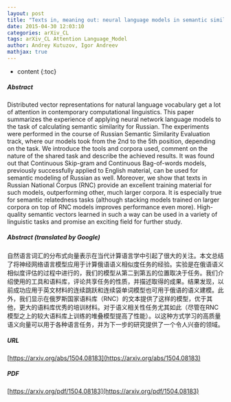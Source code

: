 ```yaml
---
layout: post
title: "Texts in, meaning out: neural language models in semantic similarity task for Russian"
date: 2015-04-30 12:03:10
categories: arXiv_CL
tags: arXiv_CL Attention Language_Model
author: Andrey Kutuzov, Igor Andreev
mathjax: true
---
```


* content
{:toc}

##### Abstract
Distributed vector representations for natural language vocabulary get a lot of attention in contemporary computational linguistics. This paper summarizes the experience of applying neural network language models to the task of calculating semantic similarity for Russian. The experiments were performed in the course of Russian Semantic Similarity Evaluation track, where our models took from the 2nd to the 5th position, depending on the task. We introduce the tools and corpora used, comment on the nature of the shared task and describe the achieved results. It was found out that Continuous Skip-gram and Continuous Bag-of-words models, previously successfully applied to English material, can be used for semantic modeling of Russian as well. Moreover, we show that texts in Russian National Corpus (RNC) provide an excellent training material for such models, outperforming other, much larger corpora. It is especially true for semantic relatedness tasks (although stacking models trained on larger corpora on top of RNC models improves performance even more). High-quality semantic vectors learned in such a way can be used in a variety of linguistic tasks and promise an exciting field for further study.

##### Abstract (translated by Google)
自然语言词汇的分布式向量表示在当代计算语言学中引起了很大的关注。本文总结了将神经网络语言模型应用于计算俄语语义相似度任务的经验。实验是在俄语语义相似度评估的过程中进行的，我们的模型从第二到第五的位置取决于任务。我们介绍使用的工具和语料库，评论共享任务的性质，并描述取得的成果。结果发现，以前成功应用于英文材料的连续跳跃和连续袋单词模型也可用于俄语的语义建模。此外，我们显示在俄罗斯国家语料库（RNC）的文本提供了这样的模型，优于其他，更大的语料库优秀的培训材料。对于语义相关性任务尤其如此（尽管在RNC模型之上的较大语料库上训练的堆叠模型提高了性能）。以这种方式学习的高质量语义向量可以用于各种语言任务，并为下一步的研究提供了一个令人兴奋的领域。

##### URL
[https://arxiv.org/abs/1504.08183](https://arxiv.org/abs/1504.08183)

##### PDF
[https://arxiv.org/pdf/1504.08183](https://arxiv.org/pdf/1504.08183)

